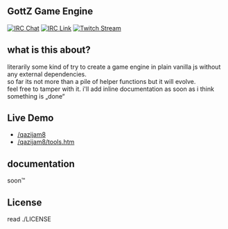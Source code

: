 ## GottZ Game Engine

[![IRC Chat](https://img.shields.io/badge/IRC-/join%20%23gz-green.svg)](https://n0xy.net)
[![IRC Link](https://img.shields.io/badge/IRC-ircs%3A%2F%2F-green.svg)](ircs://irc.n0xy.net:6697/#gz)
[![Twitch Stream](https://img.shields.io/badge/Twitch-Noepel-blue.svg)](https://twitch.tv/Noepel)

## what is this about?

literarily some kind of try to create a game engine in plain vanilla js without any external dependencies.  
so far its not more than a pile of helper functions but it will evolve.  
feel free to tamper with it. i'll add inline documentation as soon as i think something is „done“

## Live Demo

- [/qazijam8](https://gottz.github.io/game/qazijam8/)
- [/qazijam8/tools.htm](https://gottz.github.io/game/qazijam8/tools.htm)

## documentation
soon™

## License
read ./LICENSE

